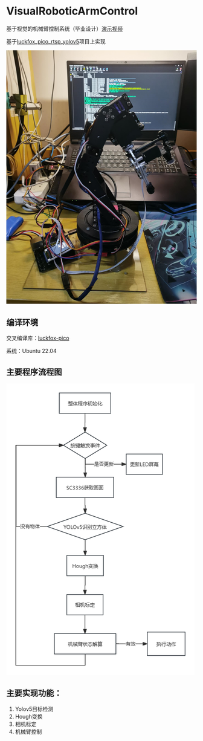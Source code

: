# VisualRoboticArmControl
基于视觉的机械臂控制系统（毕业设计）[演示视频](./DemoData/Demo.mp4)

基于[luckfox_pico_rtsp_yolov5](https://github.com/luckfox-eng29/luckfox_pico_rtsp_yolov5)项目上实现

![](./DemoData/img.png)

## 编译环境

交叉编译库：[luckfox-pico](https://github.com/LuckfoxTECH/luckfox-pico)

系统：Ubuntu 22.04

## 主要程序流程图
![流程图](./DemoData/FlowChart.png)

## 主要实现功能：
1. Yolov5目标检测
2. Hough变换
3. 相机标定
4. 机械臂控制
   